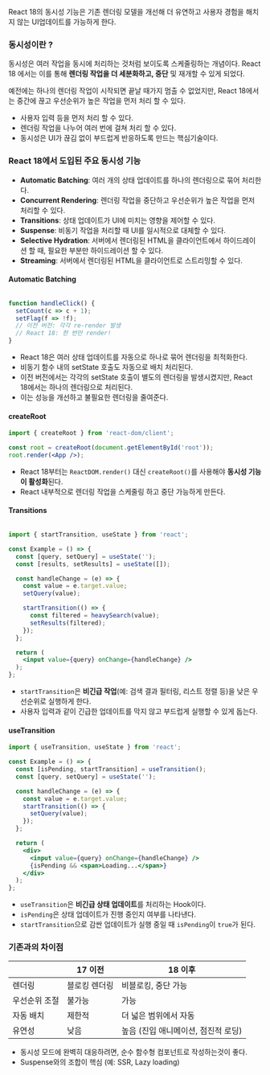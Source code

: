 React 18의 동시성 기능은 기존 렌더링 모델을 개선해 더 유연하고 사용자 경험을 해치지 않는 UI업데이트를 가능하게 한다.


### 동시성이란 ?

동시성은 여러 작업을 동시에 처리하는 것처럼 보이도록 스케줄링하는 개념이다. React 18 에서는 이를 통해 **렌더링 작업을 더 세분화하고, 중단** 및 재개할 수 있게 되었다.

예전에는 하나의 렌더링 작업이 시작되면 끝날 때가지 멈출 수 없었지만, React 18에서는 중간에 끊고 우선순위가 높은 작업을 먼저 처리 할 수 있다.

- 사용자 입력 등을 먼저 처리 할 수 있다.
- 렌더링 작업을 나누어 여러 번에 걸쳐 처리 할 수 있다.
- 동시성은 UI가 끊김 없이 부드럽게 반응하도록 만드는 핵심기술이다.

### React 18에서 도입된 주요 동시성 기능

- **Automatic Batching**: 여러 개의 상태 업데이트를 하나의 렌더링으로 묶어 처리한다.
- **Concurrent Rendering**: 렌더링 작업을 중단하고 우선순위가 높은 작업을 먼저 처리할 수 있다.
- **Transitions**: 상태 업데이트가 UI에 미치는 영향을 제어할 수 있다.
- **Suspense**: 비동기 작업을 처리할 때 UI를 일시적으로 대체할 수 있다.
- **Selective Hydration**: 서버에서 렌더링된 HTML을 클라이언트에서 하이드레이션 할 때, 필요한 부분만 하이드레이션 할 수 있다.
- **Streaming**: 서버에서 렌더링된 HTML을 클라이언트로 스트리밍할 수 있다.

#### Automatic Batching

``` jsx

function handleClick() {
  setCount(c => c + 1);
  setFlag(f => !f);
  // 이전 버전: 각각 re-render 발생
  // React 18: 한 번만 render!
}

```

- React 18은 여러 상태 업데이트를 자동으로 하나로 묶어 렌더링을 최적화한다.
- 비동기 함수 내의 setState 호출도 자동으로 배치 처리된다.
- 이전 버전에서는 각각의 setState 호출이 별도의 렌더링을 발생시켰지만, React 18에서는 하나의 렌더링으로 처리된다.
- 이는 성능을 개선하고 불필요한 렌더링을 줄여준다.
#### createRoot

``` jsx
import { createRoot } from 'react-dom/client';

const root = createRoot(document.getElementById('root'));
root.render(<App />);

```

- React 18부터는 `ReactDOM.render()` 대신 `createRoot()`를 사용해야 **동시성 기능이 활성화**된다.
- React 내부적으로 렌더링 작업을 스케줄링 하고 중단 가능하게 만든다.

#### Transitions

``` jsx

import { startTransition, useState } from 'react';

const Example = () => {
  const [query, setQuery] = useState('');
  const [results, setResults] = useState([]);

  const handleChange = (e) => {
    const value = e.target.value;
    setQuery(value);

    startTransition(() => {
      const filtered = heavySearch(value);
      setResults(filtered);
    });
  };

  return (
    <input value={query} onChange={handleChange} />
  );
};

```

- `startTransition`은 **비긴급 작업**(예: 검색 결과 필터링, 리스트 정렬 등)을 낮은 우선순위로 실행하게 한다.
- 사용자 입력과 같이 긴급한 업데이트를 막지 않고 부드럽게 실행할 수 있게 돕는다.

#### useTransition

``` jsx
import { useTransition, useState } from 'react';

const Example = () => {
  const [isPending, startTransition] = useTransition();
  const [query, setQuery] = useState('');

  const handleChange = (e) => {
    const value = e.target.value;
    startTransition(() => {
      setQuery(value);
    });
  };

  return (
    <div>
      <input value={query} onChange={handleChange} />
      {isPending && <span>Loading...</span>}
    </div>
  );
};
```

- `useTransition`은 **비긴급 상태 업데이트**를 처리하는 Hook이다.
- `isPending`은 상태 업데이트가 진행 중인지 여부를 나타낸다.
- `startTransition`으로 감싼 업데이트가 실행 중일 때 `isPending`이 `true`가 된다.

### 기존과의 차이점


|         | 17 이전   | 18 이후                 |
| ------- | ------- | --------------------- |
| 렌더링     | 블로킹 렌더링 | 비블로킹, 중단 가능           |
| 우선순위 조절 | 불가능     | 가능                    |
| 자동 배치   | 제한적     | 더 넓은 범위에서 자동          |
| 유연성     | 낮음      | 높음 (진입 애니메이션, 점진적 로딩) |
- 동시성 모드에 완벽히 대응하려면, 순수 함수형 컴포넌트로 작성하는것이 좋다.
- Suspense와의 조합이 핵심 (예: SSR, Lazy loading)